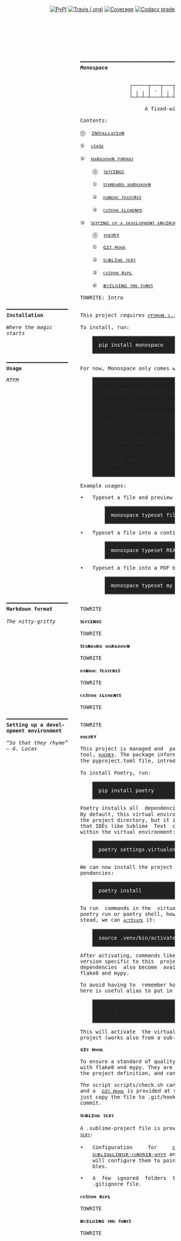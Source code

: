 <div align=right>
  <a href="https://pypi.org/project/monospace/"><img src="https://img.shields.io/pypi/v/monospace.svg?colorB=lightgrey" alt="PyPI" /></a>
  <a href="https://travis-ci.org/Tenchi2xh/monospace/"><img src="https://img.shields.io/travis/Tenchi2xh/monospace.svg" alt="Travis (.org)" /></a>
  <a href="https://www.codacy.com/app/Tenchi2xh/monospace"><img src="https://api.codacy.com/project/badge/Coverage/4c34d93852b246c0b2facdb93ff70fbe" alt="Coverage" /></a>
  <a href="https://www.codacy.com/app/Tenchi2xh/monospace"><img src="https://api.codacy.com/project/badge/Grade/4c34d93852b246c0b2facdb93ff70fbe" alt="Codacy grade" /></a>
</div>
<br/>

<pre>
                                                                                                             
                                                                                                             
                                                                                                             
                                                                                                             
                                                                                                             
                                                                                                             
                             ━━━━━━━━━━━━━━━━━━━━━━━━━━━━━━━━━━━━━━━━━━━━━━━━━━━━━━━━━━━━━━━━━━━━━━          
                             <a name="monospace"><b><i>Monospace</i></b></a>                                                                       
                                                                                                             
                                                                                                             
                                             ┌─────┬───┬───┬───┬───┬───┬───┬───┬───┐                         
                                             │ ╷ ╷ │ · │ ╷ │ · ├   ┤ · │ · │   ┤   ╡                         
                                             └─┴─┴─┴───┴─┴─┴───┴───┤ ┌─┴─┴─┴───┴───┘                         
                                                                   └─┘                                       
                                                  A fixed-width book typesetter                              
                                                                                                             
                             Contents:                                                                       
                                                                                                             
                             ⓪  <a href="#user-content-installation">ɪɴꜱᴛᴀʟʟᴀᴛɪᴏɴ</a>                                                                
                                                                                                             
                             ①  <a href="#user-content-usage">ᴜꜱᴀɢᴇ</a>                                                                       
                                                                                                             
                             ②  <a href="#user-content-markdown-format">ᴍᴀʀᴋᴅᴏᴡɴ ꜰᴏʀᴍᴀᴛ</a>                                                             
                                                                                                             
                                 ⓪  <a href="#user-content-settings">ꜱᴇᴛᴛɪɴɢꜱ</a>                                                                
                                                                                                             
                                 ①  <a href="#user-content-standard-markdown">ꜱᴛᴀɴᴅᴀʀᴅ ᴍᴀʀᴋᴅᴏᴡɴ</a>                                                       
                                                                                                             
                                 ②  <a href="#user-content-pandoc-features">ᴘᴀɴᴅᴏᴄ ꜰᴇᴀᴛᴜʀᴇꜱ</a>                                                         
                                                                                                             
                                 ③  <a href="#user-content-custom-elements">ᴄᴜꜱᴛᴏᴍ ᴇʟᴇᴍᴇɴᴛꜱ</a>                                                         
                                                                                                             
                             ③  <a href="#user-content-setting-up-a-development-environment">ꜱᴇᴛᴛɪɴɢ ᴜᴘ ᴀ ᴅᴇᴠᴇʟᴏᴘᴍᴇɴᴛ ᴇɴᴠɪʀᴏɴᴍᴇɴᴛ</a>                                        
                                                                                                             
                                 ⓪  <a href="#user-content-poetry">ᴘᴏᴇᴛʀʏ</a>                                                                  
                                                                                                             
                                 ①  <a href="#user-content-git-hook">ɢɪᴛ ʜᴏᴏᴋ</a>                                                                
                                                                                                             
                                 ②  <a href="#user-content-sublime-text">ꜱᴜʙʟɪᴍᴇ ᴛᴇxᴛ</a>                                                            
                                                                                                             
                                 ③  <a href="#user-content-custom-repl">ᴄᴜꜱᴛᴏᴍ ʀᴇᴘʟ</a>                                                             
                                                                                                             
                                 ④  <a href="#user-content-building-the-fonts">ʙᴜɪʟᴅɪɴɢ ᴛʜᴇ ꜰᴏɴᴛꜱ</a>                                                      
                                                                                                             
                             TOWRITE: Intro                                                                  
                                                                                                             
     ━━━━━━━━━━━━━━━━━━━━                                                                                    
     <a name="installation"><b>Installation</b></a>            This project <i>requires</i> <a href="https://www.python.org/downloads/release/python-370/">ᴘʏᴛʜᴏɴ ₃.₇.₀</a> or later.                                    
                                                                                                             
     <i>Where the magic</i>         To install, run:                                                                
     <i>starts</i>                                                                                                  
                                 <span style="background-color: #222222"><span style="color: #444444">▔▔▔▔▔▔▔▔▔▔▔▔▔▔▔▔▔▔▔▔▔▔▔▔▔▔▔▔▔▔▔▔▔▔▔▔▔▔▔▔▔▔▔▔▔▔▔▔▔▔▔▔▔▔▔▔▔▔▔▔▔▔</span></span>              
                                 <span style="background-color: #222222">  <span style="color: #f8f8f2">pip</span><span style="color: #f8f8f2"> </span><span style="color: #f8f8f2">install</span><span style="color: #f8f8f2"> </span><span style="color: #f8f8f2">monospace</span>                                       </span>              
                                 <span style="background-color: #222222"><span style="color: #444444">▁▁▁▁▁▁▁▁▁▁▁▁▁▁▁▁▁▁▁▁▁▁▁▁▁▁▁▁▁▁▁▁▁▁▁▁▁▁▁▁▁▁▁▁▁▁▁▁▁▁▁▁▁▁▁▁▁▁▁▁▁▁</span></span>              
                                                                                                             
     ━━━━━━━━━━━━━━━━━━━━                                                                                    
     <a name="usage"><b>Usage</b></a>                   For now, Monospace only comes with one command, 𝚝𝚢𝚙𝚎𝚜𝚎𝚝:                        
                                                                                                             
     <i>RTFM</i>                        <span style="background-color: #222222"><span style="color: #444444">▔▔▔▔▔▔▔▔▔▔▔▔▔▔▔▔▔▔▔▔▔▔▔▔▔▔▔▔▔▔▔▔▔▔▔▔▔▔▔▔▔▔▔▔▔▔▔▔▔▔▔▔▔▔▔▔▔▔▔▔▔▔</span></span>              
                                 <span style="background-color: #222222">  Usage: monospace typeset [OPTIONS] MARKDOWN_FILE            </span>              
                                 <span style="background-color: #222222">                                                              </span>              
                                 <span style="background-color: #222222">    Typeset a markdown file into a book.                      </span>              
                                 <span style="background-color: #222222">                                                              </span>              
                                 <span style="background-color: #222222">    Saves the formatted book in the same directory as the     </span>              
                                 <span style="background-color: #222222">  input file.                                                 </span>              
                                 <span style="background-color: #222222">                                                              </span>              
                                 <span style="background-color: #222222">  Options:                                                    </span>              
                                 <span style="background-color: #222222">    -t, --to [ansi|html|ps|pdf]  Destination format.          </span>              
                                 <span style="background-color: #222222">  [required]                                                  </span>              
                                 <span style="background-color: #222222">    -p, --preview                Do not save a file,          </span>              
                                 <span style="background-color: #222222">                                 just print to stdout.        </span>              
                                 <span style="background-color: #222222">    -O, --open                   Open output file.            </span>              
                                 <span style="background-color: #222222">    -l, --linear                 Produce only one long page.  </span>              
                                 <span style="background-color: #222222">    --help                       Show this message and exit.  </span>              
                                 <span style="background-color: #222222"><span style="color: #444444">▁▁▁▁▁▁▁▁▁▁▁▁▁▁▁▁▁▁▁▁▁▁▁▁▁▁▁▁▁▁▁▁▁▁▁▁▁▁▁▁▁▁▁▁▁▁▁▁▁▁▁▁▁▁▁▁▁▁▁▁▁▁</span></span>              
                                                                                                             
                             Example usages:                                                                 
                                                                                                             
                             •   Typeset a file and preview the result in a terminal:                        
                                                                                                             
                                     <span style="background-color: #222222"><span style="color: #444444">▔▔▔▔▔▔▔▔▔▔▔▔▔▔▔▔▔▔▔▔▔▔▔▔▔▔▔▔▔▔▔▔▔▔▔▔▔▔▔▔▔▔▔▔▔▔▔▔▔▔▔▔▔▔▔▔▔▔</span></span>              
                                     <span style="background-color: #222222">  <span style="color: #f8f8f2">monospace</span><span style="color: #f8f8f2"> </span><span style="color: #f8f8f2">typeset</span><span style="color: #f8f8f2"> </span><span style="color: #f8f8f2">file.md</span><span style="color: #f8f8f2"> </span><span style="color: #f8f8f2">--to</span><span style="color: #f8f8f2"> </span><span style="color: #f8f8f2">ansi</span><span style="color: #f8f8f2"> </span><span style="color: #f8f8f2">--preview</span>           </span>              
                                     <span style="background-color: #222222"><span style="color: #444444">▁▁▁▁▁▁▁▁▁▁▁▁▁▁▁▁▁▁▁▁▁▁▁▁▁▁▁▁▁▁▁▁▁▁▁▁▁▁▁▁▁▁▁▁▁▁▁▁▁▁▁▁▁▁▁▁▁▁</span></span>              
                                                                                                             
                             •   Typeset a file into a contiguous html document, 𝚛𝚎𝚊𝚍𝚖𝚎.𝚑𝚝𝚖𝚕:                
                                                                                                             
                                     <span style="background-color: #222222"><span style="color: #444444">▔▔▔▔▔▔▔▔▔▔▔▔▔▔▔▔▔▔▔▔▔▔▔▔▔▔▔▔▔▔▔▔▔▔▔▔▔▔▔▔▔▔▔▔▔▔▔▔▔▔▔▔▔▔▔▔▔▔</span></span>              
                                     <span style="background-color: #222222">  <span style="color: #f8f8f2">monospace</span><span style="color: #f8f8f2"> </span><span style="color: #f8f8f2">typeset</span><span style="color: #f8f8f2"> </span><span style="color: #f8f8f2">README.md</span><span style="color: #f8f8f2"> </span><span style="color: #f8f8f2">--linear</span><span style="color: #f8f8f2"> </span><span style="color: #f8f8f2">--to</span><span style="color: #f8f8f2"> </span><span style="color: #f8f8f2">html</span>          </span>              
                                     <span style="background-color: #222222"><span style="color: #444444">▁▁▁▁▁▁▁▁▁▁▁▁▁▁▁▁▁▁▁▁▁▁▁▁▁▁▁▁▁▁▁▁▁▁▁▁▁▁▁▁▁▁▁▁▁▁▁▁▁▁▁▁▁▁▁▁▁▁</span></span>              
                                                                                                             
                             •   Typeset a file into a PDF book and open the result:                         
                                                                                                             
                                     <span style="background-color: #222222"><span style="color: #444444">▔▔▔▔▔▔▔▔▔▔▔▔▔▔▔▔▔▔▔▔▔▔▔▔▔▔▔▔▔▔▔▔▔▔▔▔▔▔▔▔▔▔▔▔▔▔▔▔▔▔▔▔▔▔▔▔▔▔</span></span>              
                                     <span style="background-color: #222222">  <span style="color: #f8f8f2">monospace</span><span style="color: #f8f8f2"> </span><span style="color: #f8f8f2">typeset</span><span style="color: #f8f8f2"> </span><span style="color: #f8f8f2">my_book.md</span><span style="color: #f8f8f2"> </span><span style="color: #f8f8f2">--to</span><span style="color: #f8f8f2"> </span><span style="color: #f8f8f2">pdf</span><span style="color: #f8f8f2"> </span><span style="color: #f8f8f2">--open</span>            </span>              
                                     <span style="background-color: #222222"><span style="color: #444444">▁▁▁▁▁▁▁▁▁▁▁▁▁▁▁▁▁▁▁▁▁▁▁▁▁▁▁▁▁▁▁▁▁▁▁▁▁▁▁▁▁▁▁▁▁▁▁▁▁▁▁▁▁▁▁▁▁▁</span></span>              
                                                                                                             
     ━━━━━━━━━━━━━━━━━━━━                                                                                    
     <a name="markdown-format"><b>Markdown format</b></a>         TOWRITE                                                                         
                                                                                                             
     <i>The nitty-gritty</i>        <a name="settings"><b>ꜱᴇᴛᴛɪɴɢꜱ</b></a>                                                                        
                                                                                                             
                             TOWRITE                                                                         
                                                                                                             
                             <a name="standard-markdown"><b>ꜱᴛᴀɴᴅᴀʀᴅ ᴍᴀʀᴋᴅᴏᴡɴ</b></a>                                                               
                                                                                                             
                             TOWRITE                                                                         
                                                                                                             
                             <a name="pandoc-features"><b>ᴘᴀɴᴅᴏᴄ ꜰᴇᴀᴛᴜʀᴇꜱ</b></a>                                                                 
                                                                                                             
                             TOWRITE                                                                         
                                                                                                             
                             <a name="custom-elements"><b>ᴄᴜꜱᴛᴏᴍ ᴇʟᴇᴍᴇɴᴛꜱ</b></a>                                                                 
                                                                                                             
                             TOWRITE                                                                         
                                                                                                             
     ━━━━━━━━━━━━━━━━━━━━                                                                                    
     <a name="setting-up-a-development-environment"><b>Setting up a devel-</b></a>     TOWRITE                                                                         
     <a name="XXX"><b>opment environment</b></a>                                                                                      
                             <a name="poetry"><b>ᴘᴏᴇᴛʀʏ</b></a>                                                                          
     <i>“So that they rhyme”</i>                                                                                    
     <i>— G. Lucas</i>              This project is managed and  packaged  by a promising  relatively  new          
                             tool, <a href="https://github.com/sdispater/poetry/">ᴘᴏᴇᴛʀʏ</a>. The package information and dependencies are declared in          
                             the 𝚙𝚢𝚙𝚛𝚘𝚓𝚎𝚌𝚝.𝚝𝚘𝚖𝚕 file, introduced in <a href="https://www.python.org/dev/peps/pep-0518/">ᴘᴇᴘ ₅₁₈</a>.                                 
                                                                                                             
                             To install Poetry, run:                                                         
                                                                                                             
                                 <span style="background-color: #222222"><span style="color: #444444">▔▔▔▔▔▔▔▔▔▔▔▔▔▔▔▔▔▔▔▔▔▔▔▔▔▔▔▔▔▔▔▔▔▔▔▔▔▔▔▔▔▔▔▔▔▔▔▔▔▔▔▔▔▔▔▔▔▔▔▔▔▔</span></span>              
                                 <span style="background-color: #222222">  <span style="color: #f8f8f2">pip</span><span style="color: #f8f8f2"> </span><span style="color: #f8f8f2">install</span><span style="color: #f8f8f2"> </span><span style="color: #f8f8f2">poetry</span>                                          </span>              
                                 <span style="background-color: #222222"><span style="color: #444444">▁▁▁▁▁▁▁▁▁▁▁▁▁▁▁▁▁▁▁▁▁▁▁▁▁▁▁▁▁▁▁▁▁▁▁▁▁▁▁▁▁▁▁▁▁▁▁▁▁▁▁▁▁▁▁▁▁▁▁▁▁▁</span></span>              
                                                                                                             
                             Poetry installs all  dependencies in an  isolated <a href="https://docs.python.org/3/tutorial/venv.html">ᴠɪʀᴛᴜᴀʟ ᴇɴᴠɪʀᴏɴᴍᴇɴᴛ</a>.          
                             By default, this virtual environment is  created  somewhere outside of          
                             the project directory, but it is more convenient to have it inside, so          
                             that IDEs like Sublime  Text  can  use  linters and type checkers from          
                             within the virtual environment:                                                 
                                                                                                             
                                 <span style="background-color: #222222"><span style="color: #444444">▔▔▔▔▔▔▔▔▔▔▔▔▔▔▔▔▔▔▔▔▔▔▔▔▔▔▔▔▔▔▔▔▔▔▔▔▔▔▔▔▔▔▔▔▔▔▔▔▔▔▔▔▔▔▔▔▔▔▔▔▔▔</span></span>              
                                 <span style="background-color: #222222">  <span style="color: #f8f8f2">poetry</span><span style="color: #f8f8f2"> </span><span style="color: #f8f8f2">settings.virtualenvs.in-project</span><span style="color: #f8f8f2"> </span><span style="color: #f8f8f2">true</span>                 </span>              
                                 <span style="background-color: #222222"><span style="color: #444444">▁▁▁▁▁▁▁▁▁▁▁▁▁▁▁▁▁▁▁▁▁▁▁▁▁▁▁▁▁▁▁▁▁▁▁▁▁▁▁▁▁▁▁▁▁▁▁▁▁▁▁▁▁▁▁▁▁▁▁▁▁▁</span></span>              
                                                                                                             
                             We can now install the project dependencies, including development de-          
                             pendencies:                                                                     
                                                                                                             
                                 <span style="background-color: #222222"><span style="color: #444444">▔▔▔▔▔▔▔▔▔▔▔▔▔▔▔▔▔▔▔▔▔▔▔▔▔▔▔▔▔▔▔▔▔▔▔▔▔▔▔▔▔▔▔▔▔▔▔▔▔▔▔▔▔▔▔▔▔▔▔▔▔▔</span></span>              
                                 <span style="background-color: #222222">  <span style="color: #f8f8f2">poetry</span><span style="color: #f8f8f2"> </span><span style="color: #f8f8f2">install</span>                                              </span>              
                                 <span style="background-color: #222222"><span style="color: #444444">▁▁▁▁▁▁▁▁▁▁▁▁▁▁▁▁▁▁▁▁▁▁▁▁▁▁▁▁▁▁▁▁▁▁▁▁▁▁▁▁▁▁▁▁▁▁▁▁▁▁▁▁▁▁▁▁▁▁▁▁▁▁</span></span>              
                                                                                                             
                             To run  commands in the  virtual environment,  it is possible  to  use          
                             𝚙𝚘𝚎𝚝𝚛𝚢 𝚛𝚞𝚗 or 𝚙𝚘𝚎𝚝𝚛𝚢 𝚜𝚑𝚎𝚕𝚕, however these are not very convenient. In-          
                             stead, we can <a href="https://docs.python.org/3/tutorial/venv.html#creating-virtual-environments">ᴀᴄᴛɪᴠᴀᴛᴇ</a> it:                                                      
                                                                                                             
                                 <span style="background-color: #222222"><span style="color: #444444">▔▔▔▔▔▔▔▔▔▔▔▔▔▔▔▔▔▔▔▔▔▔▔▔▔▔▔▔▔▔▔▔▔▔▔▔▔▔▔▔▔▔▔▔▔▔▔▔▔▔▔▔▔▔▔▔▔▔▔▔▔▔</span></span>              
                                 <span style="background-color: #222222">  <span style="color: #f8f8f2">source</span><span style="color: #f8f8f2"> </span><span style="color: #f8f8f2">.venv/bin/activate</span>                                   </span>              
                                 <span style="background-color: #222222"><span style="color: #444444">▁▁▁▁▁▁▁▁▁▁▁▁▁▁▁▁▁▁▁▁▁▁▁▁▁▁▁▁▁▁▁▁▁▁▁▁▁▁▁▁▁▁▁▁▁▁▁▁▁▁▁▁▁▁▁▁▁▁▁▁▁▁</span></span>              
                                                                                                             
                             After activating, commands like 𝚙𝚒𝚙 and  𝚙𝚢𝚝𝚑𝚘𝚗  are all run with  the          
                             version specific to this  project, including dependencies. Development          
                             dependencies  also become  available, such  as the  commands  𝚙𝚢𝚝𝚎𝚜𝚝 ,          
                             𝚏𝚕𝚊𝚔𝚎𝟾 and 𝚖𝚢𝚙𝚢.                                                                
                                                                                                             
                             To avoid having to  remember how to activate  the virtual environment,          
                             here is useful alias to put in your bash configuration:                         
                                                                                                             
                                 <span style="background-color: #222222"><span style="color: #444444">▔▔▔▔▔▔▔▔▔▔▔▔▔▔▔▔▔▔▔▔▔▔▔▔▔▔▔▔▔▔▔▔▔▔▔▔▔▔▔▔▔▔▔▔▔▔▔▔▔▔▔▔▔▔▔▔▔▔▔▔▔▔</span></span>              
                                 <span style="background-color: #222222">  alias pactivate='source $(poetry show -v | sed -n 1p | sed  </span>              
                                 <span style="background-color: #222222">   "s/^.*: \(.*\)$/\1/")/bin/activate'                        </span>              
                                 <span style="background-color: #222222"><span style="color: #444444">▁▁▁▁▁▁▁▁▁▁▁▁▁▁▁▁▁▁▁▁▁▁▁▁▁▁▁▁▁▁▁▁▁▁▁▁▁▁▁▁▁▁▁▁▁▁▁▁▁▁▁▁▁▁▁▁▁▁▁▁▁▁</span></span>              
                                                                                                             
                             This will activate  the virtual  environment  for  the  current Poetry          
                             project (works also from a sub-directory inside that project).                  
                                                                                                             
                             <a name="git-hook"><b>ɢɪᴛ ʜᴏᴏᴋ</b></a>                                                                        
                                                                                                             
                             To ensure a standard of quality, the code  of this  project is checked          
                             with 𝚏𝚕𝚊𝚔𝚎𝟾 and 𝚖𝚢𝚙𝚢. They are part of the development dependencies in          
                             the project definition, and can be run inside the virtual environment.          
                                                                                                             
                             The script 𝚜𝚌𝚛𝚒𝚙𝚝𝚜/𝚌𝚑𝚎𝚌𝚔.𝚜𝚑 can  be  run to quickly check  everything,          
                             and a  <a href="https://githooks.com/">ɢɪᴛ ʜᴏᴏᴋ</a> is provided at 𝚜𝚌𝚛𝚒𝚙𝚝𝚜/𝚙𝚛𝚎-𝚌𝚘𝚖𝚖𝚒𝚝. To enable the hook,          
                             just copy the file to .𝚐𝚒𝚝/𝚑𝚘𝚘𝚔𝚜. The check  will  happen  before each          
                             commit.                                                                         
                                                                                                             
                             <a name="sublime-text"><b>ꜱᴜʙʟɪᴍᴇ ᴛᴇxᴛ</b></a>                                                                    
                                                                                                             
                             A .𝚜𝚞𝚋𝚕𝚒𝚖𝚎-𝚙𝚛𝚘𝚓𝚎𝚌𝚝 file is provided to set up things around in <a href="https://www.sublimetext.com/">ꜱᴜʙʟɪᴍᴇ</a>          
                             <a href="XXX">ᴛᴇxᴛ</a>:                                                                           
                                                                                                             
                             •   Configuration     for     <a href="https://github.com/SublimeLinter/SublimeLinter">ꜱᴜʙʟɪᴍᴇʟɪɴᴛᴇʀ    </a>:    if     you    have          
                                 <a href="https://github.com/fredcallaway/SublimeLinter-contrib-mypy">ꜱᴜʙʟɪᴍᴇʟɪɴᴛᴇʀ-ᴄᴏɴᴛʀɪʙ-ᴍʏᴘʏ</a> and <a href="https://github.com/SublimeLinter/SublimeLinter-flake8">ꜱᴜʙʟɪᴍᴇʟɪɴᴛᴇʀ-ꜰʟᴀᴋᴇ₈ </a> installed, it          
                                 will configure them to point to the virtual environment’s executa-          
                                 bles.                                                                       
                                                                                                             
                             •   A  few  ignored  folders  to  hide  some  things  covered  in  the          
                                 .𝚐𝚒𝚝𝚒𝚐𝚗𝚘𝚛𝚎 file.                                                            
                                                                                                             
                             <a name="custom-repl"><b>ᴄᴜꜱᴛᴏᴍ ʀᴇᴘʟ</b></a>                                                                     
                                                                                                             
                             TOWRITE                                                                         
                                                                                                             
                             <a name="building-the-fonts"><b>ʙᴜɪʟᴅɪɴɢ ᴛʜᴇ ꜰᴏɴᴛꜱ</b></a>                                                              
                                                                                                             
                             TOWRITE                                                                         
                                                                                                             
                                                                                                             
                                                                                                             
                                                                                                             
                                                                                                             
</pre>
